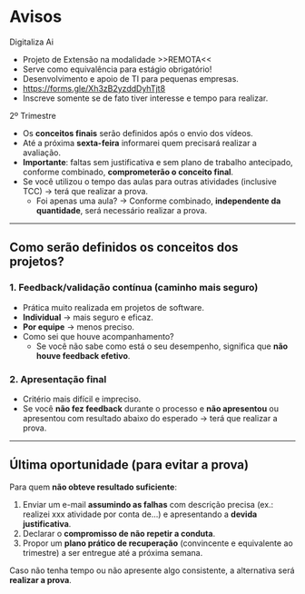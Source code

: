 # Avisos  
Digitaliza Ai 
- Projeto de Extensão na modalidade >>REMOTA<<
- Serve como equivalência para estágio obrigatório!
- Desenvolvimento e apoio de TI para pequenas empresas.
- https://forms.gle/Xh3zB2yzddDyhTjt8
- Inscreve somente se de fato tiver interesse e tempo para realizar.

2º Trimestre
- Os **conceitos finais** serão definidos após o envio dos vídeos.  
- Até a próxima **sexta-feira** informarei quem precisará realizar a avaliação.  
- **Importante**: faltas sem justificativa e sem plano de trabalho antecipado, conforme combinado, **comprometerão o conceito final**.  
- Se você utilizou o tempo das aulas para outras atividades (inclusive TCC) → terá que realizar a prova.  
  - Foi apenas uma aula? → Conforme combinado, **independente da quantidade**, será necessário realizar a prova.
    
---

## Como serão definidos os conceitos dos projetos?  

### 1. Feedback/validação contínua (caminho mais seguro)  
- Prática muito realizada em projetos de software.  
- **Individual** → mais seguro e eficaz.  
- **Por equipe** → menos preciso.  
- Como sei que houve acompanhamento?  
  - Se você não sabe como está o seu desempenho, significa que **não houve feedback efetivo**.

### 2. Apresentação final  
- Critério mais difícil e impreciso.  
- Se você **não fez feedback** durante o processo e **não apresentou** ou apresentou com resultado abaixo do esperado → terá que realizar a prova.  

---

## Última oportunidade (para evitar a prova)  

Para quem **não obteve resultado suficiente**:  
1. Enviar um e-mail **assumindo as falhas** com descrição precisa (ex.: realizei xxx atividade por conta de...) e apresentando a **devida justificativa**.  
2. Declarar o **compromisso de não repetir a conduta**.  
3. Propor um **plano prático de recuperação** (convincente e equivalente ao trimestre) a ser entregue até a próxima semana.  

Caso não tenha tempo ou não apresente algo consistente, a alternativa será **realizar a prova**.  
